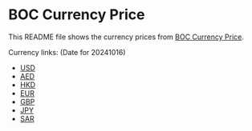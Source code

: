 # BOC Currency Price

This README file shows the currency prices from [BOC Currency Price](https://www.boc.cn/sourcedb/whpj/).

Currency links: (Date for 20241016)

- [USD](https://bocurrencyprice.techina.science/BOC_CURRENCY_PRICE/USD/20241016.json)
- [AED](https://bocurrencyprice.techina.science/BOC_CURRENCY_PRICE/AED/20241016.json)
- [HKD](https://bocurrencyprice.techina.science/BOC_CURRENCY_PRICE/HKD/20241016.json)
- [EUR](https://bocurrencyprice.techina.science/BOC_CURRENCY_PRICE/EUR/20241016.json)
- [GBP](https://bocurrencyprice.techina.science/BOC_CURRENCY_PRICE/GBP/20241016.json)
- [JPY](https://bocurrencyprice.techina.science/BOC_CURRENCY_PRICE/JPY/20241016.json)
- [SAR](https://bocurrencyprice.techina.science/BOC_CURRENCY_PRICE/SAR/20241016.json)
